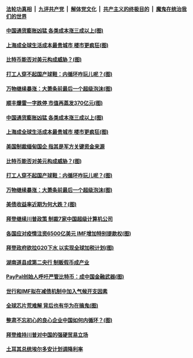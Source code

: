 

####  [法轮功真相](../../../../basic/blob/master/README.md?t=04101601) &nbsp;|&nbsp; [九评共产党](../../../../9ping.md/blob/master/README.md?t=04101601) &nbsp;|&nbsp; [解体党文化](../../../../jtdwh.md/blob/master/README.md?t=04101601)  &nbsp;|&nbsp; [共产主义的终极目的](../../../../gczydzjmd.md/blob/master/README.md?t=04101601) &nbsp;|&nbsp; [魔鬼在统治我们的世界](../../../../mgztzwmdsj.md/blob/master/README.md?t=04101601) 


#### [中国通货膨胀凶猛 各类成本涨三成以上(图)](../pages/p5/968230.md?t=04101601) 

#### [上海成全球生活成本最贵城市 楼市更疯狂(图)](../pages/p5/968239.md?t=04101601) 

#### [比特币能否对美元构成威胁？(图)](../pages/p5/968222.md?t=04101601) 

#### [打工人穿不起国产球鞋：内循环咋玩儿呢？(图)](../pages/p5/968178.md?t=04101601) 

#### [万物继续暴涨：大萧条前最后一个超级泡沫(图)](../pages/p5/968176.md?t=04101601) 

#### [顺丰爆雷一字跌停 市值再蒸发370亿元(图)](../pages/p5/968281.md?t=04101601) 


#### [中国通货膨胀凶猛 各类成本涨三成以上(图)](../pages/p5/968230.md?t=04101601) 

#### [上海成全球生活成本最贵城市 楼市更疯狂(图)](../pages/p5/968239.md?t=04101601) 

#### [美国制裁缅甸国企 指其是军方关键资金来源](../pages/p5/968232.md?t=04101601) 

#### [比特币能否对美元构成威胁？(图)](../pages/p5/968222.md?t=04101601) 

#### [打工人穿不起国产球鞋：内循环咋玩儿呢？(图)](../pages/p5/968178.md?t=04101601) 

#### [万物继续暴涨：大萧条前最后一个超级泡沫(图)](../pages/p5/968176.md?t=04101601) 

#### [美债收益率近期为何大跌？(图)](../pages/p5/968171.md?t=04101601) 

#### [拜登继续川普政策 制裁7家中国超级计算机公司](../pages/p5/968160.md?t=04101601) 

#### [各国应对疫情注资6500亿美元 IMF增加特别提款权(图)](../pages/p5/968159.md?t=04101601) 

#### [拜登政府欲拉G20下水 以实现全球加税计划(图)](../pages/p5/968145.md?t=04101601) 

#### [湖南道县成第二央行 制贩假币成产业](../pages/p5/968129.md?t=04101601) 

#### [PayPal创始人呼吁严管比特币：成中国金融武器(图)](../pages/p5/968121.md?t=04101601) 

#### [世行和IMF拟在减债机制中加入气候开支因素](../pages/p5/968118.md?t=04101601) 

#### [全球芯片荒难解 背后也有华为在搞鬼(图)](../pages/p5/968047.md?t=04101601) 


#### [整肃不忘初心的良心企业中国如何内循环？(图)](../pages/p5/968066.md?t=04101601) 

#### [拜登维持川普对中国的强硬贸易立场](../pages/p5/968064.md?t=04101601) 

#### [土耳其总统埃尔多安计划调降利率](../pages/p5/968040.md?t=04101601) 

